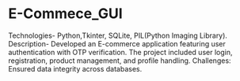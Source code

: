 # E-Commece_GUI
 Technologies- Python,Tkinter, SQLite, PIL(Python Imaging Library). Description- Developed an E-commerce application featuring user authentication with OTP verification. The project included user login, registration, product management, and profile handling. Challenges: Ensured data integrity across databases.
